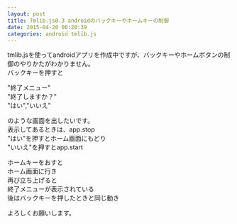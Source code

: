 ```yaml
---
layout: post
title: Tmlib.js0.3 androidのバックキーやホームキーの制御
date: 2015-04-20 00:20:39
categories: android tmlib.js
---
```

<!-- {% raw %} -->
<p>tmlib.jsを使ってandroidアプリを作成中ですが、バックキーやホームボタンの制御のやりかたがわかりません。<br>
バックキーを押すと</p>

<p>"終了メニュー"<br>
"終了しますか？"<br>
"はい","いいえ"</p>

<p>のような画面を出したいです。<br>
表示してあるときは、app.stop<br>
"はい"を押すとホーム画面にもどり<br>
"いいえ"を押すとapp.start</p>

<p>ホームキーをおすと<br>
ホーム画面に行き<br>
再び立ち上げると<br>
終了メニューが表示されている<br>
後はバックキーを押したときと同じ動き</p>

<p>よろしくお願いします。</p>
<!-- {% endraw %} -->
